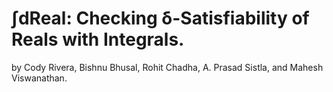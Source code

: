 # ∫dReal: Checking δ-Satisfiability of Reals with Integrals.

by Cody Rivera, Bishnu Bhusal, Rohit Chadha, A. Prasad Sistla, and Mahesh Viswanathan.
